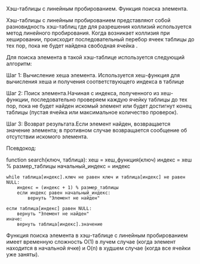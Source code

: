 
Хэш-таблицы с линейным пробированием. Функция поиска элемента.

Хэш-таблицы с линейным пробированием представляют собой разновидность хэш-таблиц где для разрешения коллизий используется метод линейного пробирования. 
Когда возникает коллизия при хешировании, происходит последовательный перебор ячеек таблицы до тех пор, пока не будет найдена свободная ячейка
.

Для поиска элемента в такой хэш-таблице используется следующий алгоритм:

Шаг 1: Вычисление хеша элемента. Используется хеш-функция для вычисления хеша и получения соответствующего индекса в таблице

Шаг 2: Поиск элемента.Начиная с индекса, полученного из хеш-функции, последовательно проверяем каждую ячейку таблицы до тех пор, пока не будет найден искомый элемент или будет достигнут конец таблицы (пустая ячейка или максимальное количество проверок).

Шаг 3: Возврат результата.Если элемент найден, возвращается значение элемента; в противном случае возвращается сообщение об отсутствии искомого элемента.

Псевдокод:

function search(ключ, таблица):
    хеш = хеш_функция(ключ)
    индекс = хеш % размер_таблицы
    начальный_индекс = индекс
    
    while таблица[индекс].ключ не равен ключ и таблица[индекс] не равен NULL:
        индекс = (индекс + 1) % размер_таблицы
        если индекс равен начальный_индекс:
            вернуть "Элемент не найден"
    
    если таблица[индекс] равен NULL:
        вернуть "Элемент не найден"
    иначе:
        вернуть таблица[индекс].значение



Функция поиска элемента в хэш-таблице с линейным пробированием имеет временную сложность O(1) в лучем случае (когда элемент находится в начальной ячке) и O(n) в худшем случае (когда все ячейки уже заняты).